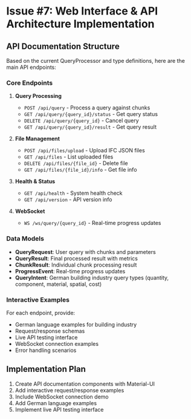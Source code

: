 # Issue #7: Web Interface & API Architecture Implementation

## API Documentation Structure

Based on the current QueryProcessor and type definitions, here are the main API endpoints:

### Core Endpoints

1. **Query Processing**
   - `POST /api/query` - Process a query against chunks
   - `GET /api/query/{query_id}/status` - Get query status
   - `DELETE /api/query/{query_id}` - Cancel query
   - `GET /api/query/{query_id}/result` - Get query result

2. **File Management**
   - `POST /api/files/upload` - Upload IFC JSON files
   - `GET /api/files` - List uploaded files
   - `DELETE /api/files/{file_id}` - Delete file
   - `GET /api/files/{file_id}/info` - Get file info

3. **Health & Status**
   - `GET /api/health` - System health check
   - `GET /api/version` - API version info

4. **WebSocket**
   - `WS /ws/query/{query_id}` - Real-time progress updates

### Data Models

- **QueryRequest**: User query with chunks and parameters
- **QueryResult**: Final processed result with metrics
- **ChunkResult**: Individual chunk processing result
- **ProgressEvent**: Real-time progress updates
- **QueryIntent**: German building industry query types (quantity, component, material, spatial, cost)

### Interactive Examples

For each endpoint, provide:
- German language examples for building industry
- Request/response schemas
- Live API testing interface
- WebSocket connection examples
- Error handling scenarios

## Implementation Plan

1. Create API documentation components with Material-UI
2. Add interactive request/response examples
3. Include WebSocket connection demo
4. Add German language examples
5. Implement live API testing interface